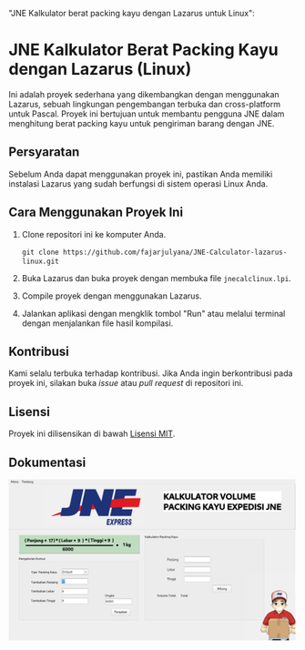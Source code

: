 "JNE Kalkulator berat packing kayu dengan Lazarus untuk Linux":


# JNE Kalkulator Berat Packing Kayu dengan Lazarus (Linux)

Ini adalah proyek sederhana yang dikembangkan dengan menggunakan Lazarus, sebuah lingkungan pengembangan terbuka dan cross-platform untuk Pascal. Proyek ini bertujuan untuk membantu pengguna JNE dalam menghitung berat packing kayu untuk pengiriman barang dengan JNE.

## Persyaratan

Sebelum Anda dapat menggunakan proyek ini, pastikan Anda memiliki instalasi Lazarus yang sudah berfungsi di sistem operasi Linux Anda.

## Cara Menggunakan Proyek Ini

1. Clone repositori ini ke komputer Anda.
   ```shell
   git clone https://github.com/fajarjulyana/JNE-Calculator-lazarus-linux.git
   ```

2. Buka Lazarus dan buka proyek dengan membuka file `jnecalclinux.lpi`.

3. Compile proyek dengan menggunakan Lazarus.

4. Jalankan aplikasi dengan mengklik tombol "Run" atau melalui terminal dengan menjalankan file hasil kompilasi.

## Kontribusi

Kami selalu terbuka terhadap kontribusi. Jika Anda ingin berkontribusi pada proyek ini, silakan buka *issue* atau *pull request* di repositori ini.

## Lisensi

Proyek ini dilisensikan di bawah [Lisensi MIT](LICENSE).

## Dokumentasi
<img src="capture/Screenshot from 2023-10-18 10-12-33.png">

